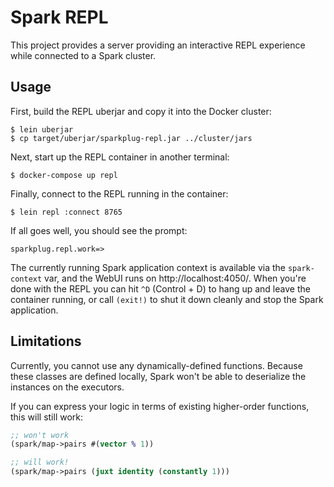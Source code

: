Spark REPL
==========

This project provides a server providing an interactive REPL experience while
connected to a Spark cluster.


## Usage

First, build the REPL uberjar and copy it into the Docker cluster:

```
$ lein uberjar
$ cp target/uberjar/sparkplug-repl.jar ../cluster/jars
```

Next, start up the REPL container in another terminal:

```
$ docker-compose up repl
```

Finally, connect to the REPL running in the container:

```
$ lein repl :connect 8765
```

If all goes well, you should see the prompt:

```
sparkplug.repl.work=>
```

The currently running Spark application context is available via the
`spark-context` var, and the WebUI runs on http://localhost:4050/. When you're
done with the REPL you can hit `^D` (Control + D) to hang up and leave the
container running, or call `(exit!)` to shut it down cleanly and stop the Spark
application.


## Limitations

Currently, you cannot use any dynamically-defined functions. Because these
classes are defined locally, Spark won't be able to deserialize the instances on
the executors.

If you can express your logic in terms of existing higher-order functions, this
will still work:

```clojure
;; won't work
(spark/map->pairs #(vector % 1))

;; will work!
(spark/map->pairs (juxt identity (constantly 1)))
```
